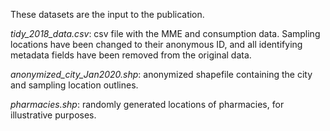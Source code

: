 These datasets are the input to the publication.

*tidy_2018_data.csv*: csv file with the MME and consumption
data. Sampling locations have been changed to their anonymous
ID, and all identifying metadata fields have been removed
from the original data.

*anonymized_city_Jan2020.shp*: anonymized shapefile containing
the city and sampling location outlines.

*pharmacies.shp*: randomly generated locations of pharmacies, for
illustrative purposes.